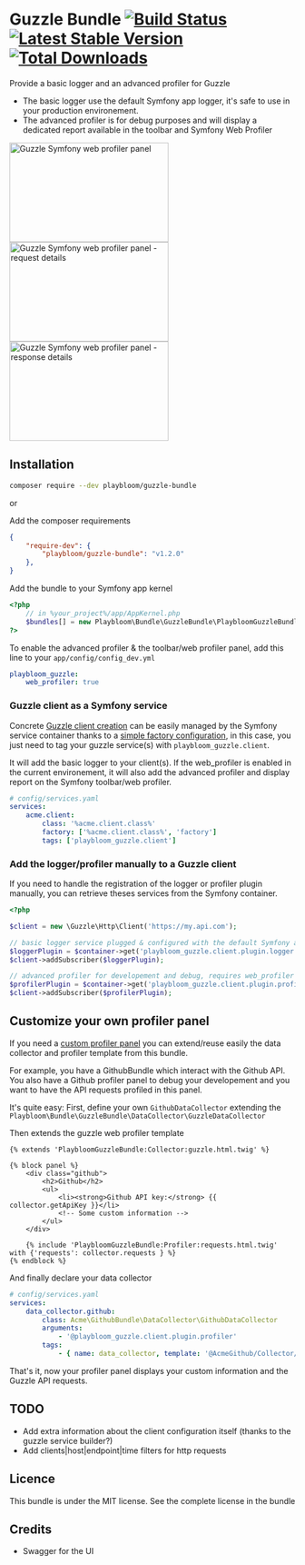 # Guzzle Bundle [![Build Status](https://github.com/ludofleury/GuzzleBundle/actions/workflows/tests.yml/badge.svg?branch=master)](https://github.com/ludofleury/GuzzleBundle/actions/workflows/tests.yml) [![Latest Stable Version](https://poser.pugx.org/playbloom/guzzle-bundle/v/stable.png)](https://packagist.org/packages/playbloom/guzzle-bundle) [![Total Downloads](https://poser.pugx.org/playbloom/guzzle-bundle/downloads.png)](https://packagist.org/packages/playbloom/guzzle-bundle)

Provide a basic logger and an advanced profiler for Guzzle

* The basic logger use the default Symfony app logger, it's safe to use in your production environement.
* The advanced profiler is for debug purposes and will display a dedicated report available in the toolbar and Symfony Web Profiler

<img src="http://ludofleury.github.io/GuzzleBundle/images/guzzle-profiler-panel.png" width="280" height="175" alt="Guzzle Symfony web profiler panel"/>
<img src="http://ludofleury.github.io/GuzzleBundle/images/guzzle-request-detail.png" width="280" height="175" alt="Guzzle Symfony web profiler panel - request details"/>
<img src="http://ludofleury.github.io/GuzzleBundle/images/guzzle-response-detail.png" width="280" height="175" alt="Guzzle Symfony web profiler panel - response details"/>

## Installation

```sh
composer require --dev playbloom/guzzle-bundle
```

or

Add the composer requirements
```json
{
    "require-dev": {
        "playbloom/guzzle-bundle": "v1.2.0"
    },
}
```

Add the bundle to your Symfony app kernel

```php
<?php
    // in %your_project%/app/AppKernel.php
    $bundles[] = new Playbloom\Bundle\GuzzleBundle\PlaybloomGuzzleBundle();
?>
```

To enable the advanced profiler & the toolbar/web profiler panel, add this line to your `app/config/config_dev.yml`

```yml
playbloom_guzzle:
    web_profiler: true
```

### Guzzle client as a Symfony service

Concrete [Guzzle client creation](http://guzzle.readthedocs.org/en/latest/clients.html#creating-a-client) can be easily managed by the Symfony service container thanks to a [simple factory configuration](http://symfony.com/doc/current/components/dependency_injection/factories.html), in this case, you just need to tag your guzzle service(s) with `playbloom_guzzle.client`.

It will add the basic logger to your client(s). If the web_profiler is enabled in the current environement, it will also add the advanced profiler and display report on the Symfony toolbar/web profiler.

```yaml
# config/services.yaml
services:
    acme.client:
        class: '%acme.client.class%'
        factory: ['%acme.client.class%', 'factory']
        tags: ['playbloom_guzzle.client']
```

### Add the logger/profiler manually to a Guzzle client

If you need to handle the registration of the logger or profiler plugin manually, you can retrieve theses services from the Symfony container.

```php
<?php

$client = new \Guzzle\Http\Client('https://my.api.com');

// basic logger service plugged & configured with the default Symfony app logger
$loggerPlugin = $container->get('playbloom_guzzle.client.plugin.logger');
$client->addSubscriber($loggerPlugin);

// advanced profiler for developement and debug, requires web_profiler to be enabled
$profilerPlugin = $container->get('playbloom_guzzle.client.plugin.profiler');
$client->addSubscriber($profilerPlugin);
```

## Customize your own profiler panel

If you need a [custom profiler panel](http://symfony.com/doc/master/cookbook/profiler/data_collector.html) you can extend/reuse easily the data collector and profiler template from this bundle.

For example, you have a GithubBundle which interact with the Github API. You also have a Github profiler panel to debug your developement and you want to have the API requests profiled in this panel.

It's quite easy:
First, define your own `GithubDataCollector` extending the `Playbloom\Bundle\GuzzleBundle\DataCollector\GuzzleDataCollector`


Then extends the guzzle web profiler template

```twig
{% extends 'PlaybloomGuzzleBundle:Collector:guzzle.html.twig' %}

{% block panel %}
    <div class="github">
        <h2>Github</h2>
        <ul>
            <li><strong>Github API key:</strong> {{ collector.getApiKey }}</li>
            <!-- Some custom information -->
        </ul>
    </div>

    {% include 'PlaybloomGuzzleBundle:Profiler:requests.html.twig' with {'requests': collector.requests } %}
{% endblock %}
```

And finally declare your data collector

```yaml
# config/services.yaml
services:
    data_collector.github:
        class: Acme\GithubBundle\DataCollector\GithubDataCollector
        arguments:
            - '@playbloom_guzzle.client.plugin.profiler'
        tags:
            - { name: data_collector, template: '@AcmeGithub/Collector/github.html.twig', id: github }
```

That's it, now your profiler panel displays your custom information and the Guzzle API requests.

## TODO

* Add extra information about the client configuration itself (thanks to the guzzle service builder?)
* Add clients|host|endpoint|time filters for http requests

## Licence

This bundle is under the MIT license. See the complete license in the bundle

## Credits

* Swagger for the UI
